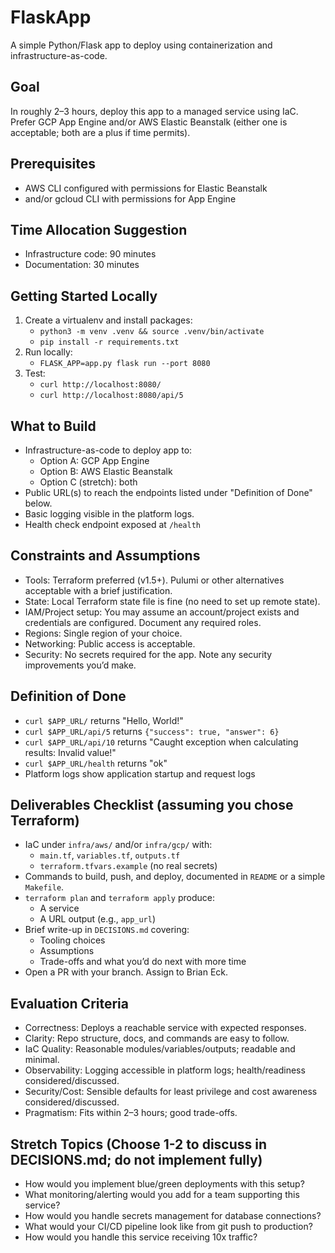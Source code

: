 # FlaskApp
A simple Python/Flask app to deploy using containerization and infrastructure-as-code.

## Goal
In roughly 2–3 hours, deploy this app to a managed service using IaC. Prefer GCP App Engine and/or AWS Elastic Beanstalk (either one is acceptable; both are a plus if time permits).

## Prerequisites
- AWS CLI configured with permissions for Elastic Beanstalk
- and/or gcloud CLI with permissions for App Engine

## Time Allocation Suggestion
- Infrastructure code: 90 minutes  
- Documentation: 30 minutes

## Getting Started Locally
1. Create a virtualenv and install packages:
   - `python3 -m venv .venv && source .venv/bin/activate`
   - `pip install -r requirements.txt`
2. Run locally:
   - `FLASK_APP=app.py flask run --port 8080`
3. Test:
   - `curl http://localhost:8080/`
   - `curl http://localhost:8080/api/5`

## What to Build
- Infrastructure-as-code to deploy app to:
  - Option A: GCP App Engine
  - Option B: AWS Elastic Beanstalk
  - Option C (stretch): both
- Public URL(s) to reach the endpoints listed under "Definition of Done" below.
- Basic logging visible in the platform logs.
- Health check endpoint exposed at `/health`

## Constraints and Assumptions
- Tools: Terraform preferred (v1.5+). Pulumi or other alternatives acceptable with a brief justification.
- State: Local Terraform state file is fine (no need to set up remote state).
- IAM/Project setup: You may assume an account/project exists and credentials are configured. Document any required roles.
- Regions: Single region of your choice.
- Networking: Public access is acceptable.
- Security: No secrets required for the app. Note any security improvements you’d make.

## Definition of Done
- `curl $APP_URL/` returns "Hello, World!"
- `curl $APP_URL/api/5` returns `{"success": true, "answer": 6}`
- `curl $APP_URL/api/10` returns "Caught exception when calculating results: Invalid value!"
- `curl $APP_URL/health` returns "ok"
- Platform logs show application startup and request logs

## Deliverables Checklist (assuming you chose Terraform)
- IaC under `infra/aws/` and/or `infra/gcp/` with:
  - `main.tf`, `variables.tf`, `outputs.tf`
  - `terraform.tfvars.example` (no real secrets)
- Commands to build, push, and deploy, documented in `README` or a simple `Makefile`.
- `terraform plan` and `terraform apply` produce:
  - A service
  - A URL output (e.g., `app_url`)
- Brief write-up in `DECISIONS.md` covering:
  - Tooling choices
  - Assumptions
  - Trade-offs and what you’d do next with more time
- Open a PR with your branch. Assign to Brian Eck.

## Evaluation Criteria
- Correctness: Deploys a reachable service with expected responses.
- Clarity: Repo structure, docs, and commands are easy to follow.
- IaC Quality: Reasonable modules/variables/outputs; readable and minimal.
- Observability: Logging accessible in platform logs; health/readiness considered/discussed.
- Security/Cost: Sensible defaults for least privilege and cost awareness considered/discussed.
- Pragmatism: Fits within 2–3 hours; good trade-offs.

## Stretch Topics (Choose 1-2 to discuss in DECISIONS.md; do not implement fully)
- How would you implement blue/green deployments with this setup?
- What monitoring/alerting would you add for a team supporting this service?
- How would you handle secrets management for database connections?
- What would your CI/CD pipeline look like from git push to production?
- How would you handle this service receiving 10x traffic?

